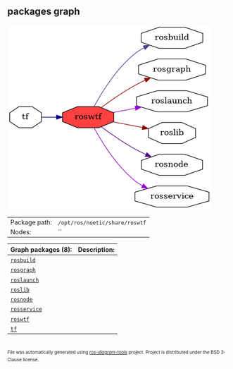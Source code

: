 <!--
File was automatically generated using 'ros-diagram-tools' project.
Project is distributed under the BSD 3-Clause license.
-->

## packages graph

[![roswtf](roswtf.png "roswtf")](roswtf.png)

|     |     |
| --- | --- |
| Package path: | `/opt/ros/noetic/share/roswtf` |
| Nodes: | `` |


| Graph packages (8): | Description: |
| ------------------- | ------------ |
| [`rosbuild`](rosbuild.md) |  |
| [`rosgraph`](rosgraph.md) |  |
| [`roslaunch`](roslaunch.md) |  |
| [`roslib`](roslib.md) |  |
| [`rosnode`](rosnode.md) |  |
| [`rosservice`](rosservice.md) |  |
| [`roswtf`](roswtf.md) |  |
| [`tf`](tf.md) |  |


</br>
<font size="1">
File was automatically generated using <a href="https://github.com/anetczuk/ros-diagram-tools"><i>ros-diagram-tools</i></a> project.
Project is distributed under the BSD 3-Clause license.
</font>

